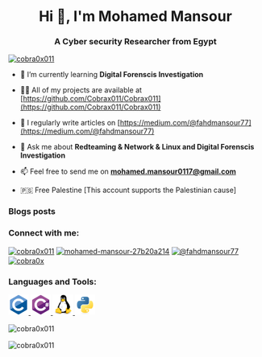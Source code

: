<h1 align="center">Hi 👋, I'm Mohamed Mansour</h1>
<h3 align="center">A Cyber security Researcher from Egypt</h3>

<p align="left"> <a href="https://twitter.com/cobra0x011" target="blank"><img src="https://img.shields.io/twitter/follow/cobra0x011?logo=twitter&style=for-the-badge" alt="cobra0x011" /></a> </p>

- 🌱 I’m currently learning **Digital Forenscis Investigation**

- 👨‍💻 All of my projects are available at [https://github.com/Cobrax011/Cobrax011](https://github.com/Cobrax011/Cobrax011)

- 📝 I regularly write articles on [https://medium.com/@fahdmansour77](https://medium.com/@fahdmansour77)

- 💬 Ask me about **Redteaming & Network & Linux and Digital Forenscis Investigation**

- 📫 Feel free to send me on **mohamed.mansour0117@gmail.com**

- 🇵🇸 Free Palestine [This account supports the Palestinian cause]

### Blogs posts
<!-- BLOG-POST-LIST:START -->
<!-- BLOG-POST-LIST:END -->

<h3 align="left">Connect with me:</h3>
<p align="left">
<a href="https://twitter.com/cobra0x011" target="blank"><img align="center" src="https://raw.githubusercontent.com/rahuldkjain/github-profile-readme-generator/master/src/images/icons/Social/twitter.svg" alt="cobra0x011" height="30" width="40" /></a>
<a href="https://linkedin.com/in/mohamed-mansour-27b20a214" target="blank"><img align="center" src="https://raw.githubusercontent.com/rahuldkjain/github-profile-readme-generator/master/src/images/icons/Social/linked-in-alt.svg" alt="mohamed-mansour-27b20a214" height="30" width="40" /></a>
<a href="https://medium.com/@fahdmansour77" target="blank"><img align="center" src="https://raw.githubusercontent.com/rahuldkjain/github-profile-readme-generator/master/src/images/icons/Social/medium.svg" alt="@fahdmansour77" height="30" width="40" /></a>
<a href="https://discord.gg/cobra0x" target="blank"><img align="center" src="https://raw.githubusercontent.com/rahuldkjain/github-profile-readme-generator/master/src/images/icons/Social/discord.svg" alt="cobra0x" height="30" width="40" /></a>
</p>

<h3 align="left">Languages and Tools:</h3>
<p align="left"> <a href="https://www.cprogramming.com/" target="_blank" rel="noreferrer"> <img src="https://raw.githubusercontent.com/devicons/devicon/master/icons/c/c-original.svg" alt="c" width="40" height="40"/> </a> <a href="https://www.w3schools.com/cs/" target="_blank" rel="noreferrer"> <img src="https://raw.githubusercontent.com/devicons/devicon/master/icons/csharp/csharp-original.svg" alt="csharp" width="40" height="40"/> </a> <a href="https://www.linux.org/" target="_blank" rel="noreferrer"> <img src="https://raw.githubusercontent.com/devicons/devicon/master/icons/linux/linux-original.svg" alt="linux" width="40" height="40"/> </a> <a href="https://www.python.org" target="_blank" rel="noreferrer"> <img src="https://raw.githubusercontent.com/devicons/devicon/master/icons/python/python-original.svg" alt="python" width="40" height="40"/> </a> </p>

<p><img align="center" src="https://github-readme-stats.vercel.app/api/top-langs?username=cobra0x011&show_icons=true&locale=en&layout=compact" alt="cobra0x011" /></p>

<p><img align="center" src="https://github-readme-streak-stats.herokuapp.com/?user=cobra0x011&theme=dark" alt="cobra0x011" /></p>


